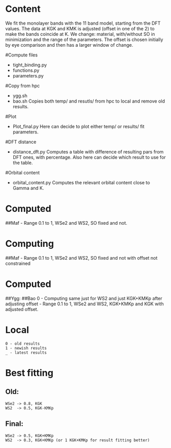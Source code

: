 # Content
We fit the monolayer bands with the 11 band model, starting from the DFT values. 
The data at KGK and KMK is adjusted (offset in one of the 2) to make the bands coincide at K.
We change: material, with/without SO in minimization and the range of the parameters.
The offset is chosen initially by eye comparison and then has a larger window of change.

#Compute files
- tight_binding.py
- functions.py
- parameters.py

#Copy from hpc
- ygg.sh
- bao.sh
Copies both temp/ and resutls/ from hpc to local and remove old results.

#Plot
- Plot_final.py
Here can decide to plot either temp/ or results/ fit parameters.

#DFT distance
- distance_dft.py
Computes a table with difference of resulting pars from DFT ones, with percentage.
Also here can decide which result to use for the table.

#Orbital content
- orbital_content.py
Computes the relevant orbital content close to Gamma and K.

# Computed
##Maf
    - Range 0.1 to 1, WSe2 and WS2, SO fixed and not.

# Computing
##Maf
    - Range 0.1 to 1, WSe2 and WS2, SO fixed and not with offset not constrained




# Computed
##Ygg:
##Bao
    0 - Computing same just for WS2 and just KGK+KMKp after adjusting offset
    - Range 0.1 to 1, WSe2 and WS2, KGK+KMKp and KGK with adjusted offset.

# Local
    0 - old results
    1 - newish results
    _ - latest results
# Best fitting
## Old:
    WSe2 -> 0.8, KGK
    WS2  -> 0.5, KGK-KMKp
## Final:
    WSe2 -> 0.5, KGK+KMKp 
    WS2  -> 0.3, KGK+KMKp (or 1 KGK+KMKp for result fitting better)
